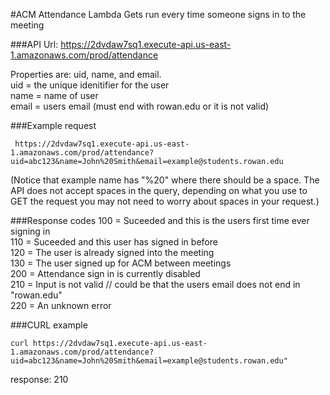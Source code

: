 #ACM Attendance Lambda
Gets run every time someone signs in to the meeting

###API Url: https://2dvdaw7sq1.execute-api.us-east-1.amazonaws.com/prod/attendance

Properties are: uid, name, and email.  
uid = the unique idenitifier for the user  
name = name of user  
email = users email (must end with rowan.edu or it is not valid)  
 
###Example request

     https://2dvdaw7sq1.execute-api.us-east-1.amazonaws.com/prod/attendance?uid=abc123&name=John%20Smith&email=example@students.rowan.edu
     
   (Notice that example name has "%20" where there should be a space. The API does not accept spaces in the query, depending on what you use to GET the request you may not need to worry about spaces in your request.)
    
###Response codes 
100 = Suceeded and this is the users first time ever signing in   
110 = Suceeded and this user has signed in before  
120 = The user is already signed into the meeting  
130 = The user signed up for ACM between meetings  
200 =  Attendance sign in is currently disabled  
210 = Input is not valid  // could be that the users email does not end in "rowan.edu"  
220 = An unknown error  

###CURL example

    curl https://2dvdaw7sq1.execute-api.us-east-1.amazonaws.com/prod/attendance?uid=abc123&name=John%20Smith&email=example@students.rowan.edu"
  
  response: 210

